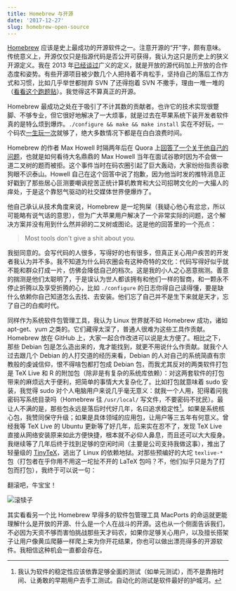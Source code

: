 ```yaml
---
title: Homebrew 与开源
date: '2017-12-27'
slug: homebrew-open-source
---
```


[Homebrew](https://brew.sh) 应该是史上最成功的开源软件之一。注意开源的“开”字，颇有意味。传统意义上，开源仅仅只是指源代码是否公开可获得，我认为这只是历史上的狭义开源定义。我在 2013 年[已经谈过](/cn/2013/11/open-source-again/)广义的定义，就是开放的源代码加上开放的合作态度和姿势。有些开源项目被少数几个人把持着不肯松手，坚持自己的落后工作方式和习惯，比如几乎举世都抛弃 SVN 了还得抱着 SVN 不撒手，理由一堆一堆的（[看看这个跑题贴](https://stat.ethz.ch/pipermail/r-devel/2017-December/075268.html)）。我觉得这不算真正的开源。

Homebrew 最成功之处在于吸引了不计其数的贡献者。也许它的技术实现很蹩脚、不够专业，但它很好地解决了一大烦事，就是过去在苹果系统下装开发者软件真的是特么烦到爆炸。`./configure && make && make install` 实在不好玩，一个码农[一生玩一次](/cn/2009/12/cos-in-2010/)就够了，绝大多数情况下都是在白白浪费时间。

Homebrew 的作者 Max Howell 时隔两年后在 Quora 上[回答了一个关于他自己的问题](https://www.quora.com/Whats-the-logic-behind-Google-rejecting-Max-Howell-the-author-of-Homebrew-for-not-being-able-to-invert-a-binary-tree/answer/Max-Howell)，也就是如何看待大名鼎鼎的 Max Howell 当年在面试谷歌时因为不会做一道二叉树的题而被拒。这个事件当时在码农圈引起了巨大轰动，大家纷纷指责谷歌狗眼不识泰山。Howell 自己在这个回答中说了抱歉，因为他当时发的推特消息正好戳到了那些居心叵测要嘲讽挖苦正统计算机教育和大公司招聘文化的一大撮人的痒处，于是这个靠怒气驱动的社交媒体世界便爆炸了。

他自己承认从技术角度来说，Homebrew 是一坨狗屎（我疑心他心有忿忿，所以可能略有说气话的意思），但为广大苹果用户解决了一个非常实际的问题，这个解决方案并没有用到什么然并卵的二叉树或图论。这是他的回答里的一个亮点：

> Most tools don't give a shit about you.

我挺同意的。会写代码的人很多，写得好的也有很多，但真正关心用户疾苦的开发者我认为并不多。我不知道为什么码农圈会有这种奇特的文化：代码写得好似乎就不能和群众打成一片，仿佛会降低自己的档次。这是我的小人之心恶意揣测。善意的揣测是他们太聪明了，于是误认为世人都该拥有和他们一样的智商，和一颗永不停止折腾以及享受折腾的心，比如 `./configure` 的日志你得自己读得懂，要是缺什么依赖你自己知道怎么去找、去安装。他们忘了自己并不是生下来就是天才，忘了自己的白痴时代。

同样作为系统软件包管理工具，我认为 Linux 世界就不如 Homebrew 成功，诸如 apt-get、yum 之类的。它们藏得太深了，普通人很难为这些工具作贡献。 Homebrew 放在 GitHub 上，大家一起合作改进可以说是太方便了。相比之下，那些 Debian 包是怎么造出来的，鬼才能找到，就更不用说什么作贡献。就我个人过去跟几个 Debian 的人打交道的经历来看，Debian 的人对自己的系统简直有宗教般的虔诚信仰，恨不得啥包都打包成 Debian 包，而我尤其反对的两类软件打包是 TeX Live 和 R 的附加包（除非是有复杂的系统库依赖）：对这两套软件的打包带来的麻烦远大于便利，把简单的事情大大复杂化了。比如打包就意味着 sudo 安装，我觉得 sudo 对个人电脑用户来说几乎毫无意义：就我一个人用，犯得着问我密码写系统目录吗（Homebrew 往 `/usr/local/` 写文件，不要密码不扰民）。最让人不满的是，那些包永远是落后时代好几年，名曰追求稳定性[^1]。如果是系统核心包，我赞同保守升级；如果是具体领域的应用包，让用户等三五年有何意义。曾经我等 TeX Live 的 Ubuntu 更新等了好几年，后来实在忍不了，发现 TeX Live 直接从网络安装原来如此方便快捷，根本就不必仰人鼻息，而且还可以大大瘦身。我继续等了几年后终于找到足够的空闲时间（主要是公司支持我做这事），推出了轻量级的 [TinyTeX](/tinytex/)，逃出了 Linux 的依赖地狱。对那些预编好的大坨 `texlive-*` 包（打包者在乎你用不用这一坨扯不开的 LaTeX 包吗？不，他们似乎只是为了打包而打包），我终于可以说一句：

翻滚吧，牛宝宝！

![滚犊子](https://slides.yihui.org/gif/roll-away.gif)

其实看看另一个比 Homebrew 早得多的软件包管理工具 MacPorts 的命运就更能理解什么是开放的开源、什么是一个人在战斗的开源。这也从一个侧面告诉我们，不必因为天资不够而害怕挑战那些天才码农，如果你足够关心用户，以及擅长搭架子让用户像黄瓜爬藤一样爬上来为你开花结果，你也可以做出漂亮得多的开源软件。我相信这种机会一直都会存在。

[^1]: 我认为软件的稳定性应该依靠足够全面的测试（如单元测试），而不是靠拖时间、让勇敢的早期用户去手工测试。自动化的测试是软件最好的护城河。
